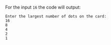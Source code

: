 For the input `16` the code will output:

```text
Enter the largest number of dots on the card:
16
8
4
2
1
```